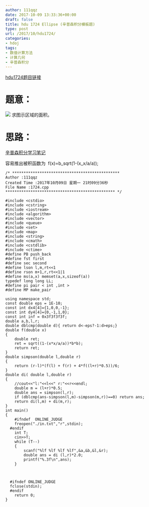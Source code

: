 ```yaml
---
author: 111qqz
date: 2017-10-09 13:33:36+00:00
draft: false
title: hdu 1724 Ellipse (辛普森积分模板题)
type: post
url: /2017/10/hdu1724/
categories:
- hdoj
tags:
- 数值计算方法
- 计算几何
- 辛普森积分
---
```


[hdu1724题目链接](http://acm.split.hdu.edu.cn/showproblem.php?pid=1724)



# 题意：



![](http://acm.split.hdu.edu.cn/data/images/C61-1005-1.JPG)
求图示区域的面积。



# 思路：



[辛普森积分学习笔记](https://111qqz.com/wordpress/2017/10/%E8%BE%9B%E6%99%AE%E6%A3%AE%E7%A7%AF%E5%88%86%E5%AD%A6%E4%B9%A0%E7%AC%94%E8%AE%B0/)

容易推出被积函数为  f(x)=b_sqrt(1-(x_x/a/a));


    
    /* ***********************************************
    Author :111qqz
    Created Time :2017年10月09日 星期一 21时09分36秒
    File Name :1724.cpp
    ************************************************ */
    
    #include <cstdio>
    #include <cstring>
    #include <iostream>
    #include <algorithm>
    #include <vector>
    #include <queue>
    #include <set>
    #include <map>
    #include <string>
    #include <cmath>
    #include <cstdlib>
    #include <ctime>
    #define PB push_back
    #define fst first
    #define sec second
    #define lson l,m,rt<<1
    #define rson m+1,r,rt<<1|1
    #define ms(a,x) memset(a,x,sizeof(a))
    typedef long long LL;
    #define pi pair < int ,int >
    #define MP make_pair
    
    using namespace std;
    const double eps = 1E-10;
    const int dx4[4]={1,0,0,-1};
    const int dy4[4]={0,-1,1,0};
    const int inf = 0x3f3f3f3f;
    double a,b,l,r;
    double dblcmp(double d){ return d<-eps?-1:d>eps;}
    double f(double x)
    {
        double ret;
        ret = sqrt((1-(x*x/a/a))*b*b);
        return ret;
    }
    double simpson(double l,double r)
    {
        return (r-l)*(f(l) + f(r) + 4*f((l+r)*0.5))/6;
    }
    double di( double l,double r)
    {
        //cout<<"l:"<<l<<" r:"<<r<<endl;
        double m = (l+r)*0.5;
        double ans = simpson(l,r);
        if (dblcmp(ans-simpson(l,m)-simpson(m,r))==0) return ans;
        return di(l,m) + di(m,r);
    }
    int main()
    {
        #ifndef  ONLINE_JUDGE 
        freopen("./in.txt","r",stdin);
      #endif
        int T;
        cin>>T;
        while (T--)
        {
            scanf("%lf %lf %lf %lf",&a,&b,&l,&r);
            double ans = di (l,r)*2.0;
            printf("%.3f\n",ans);
        }
    
            
    
      #ifndef ONLINE_JUDGE  
      fclose(stdin);
      #endif
        return 0;
    }
    




